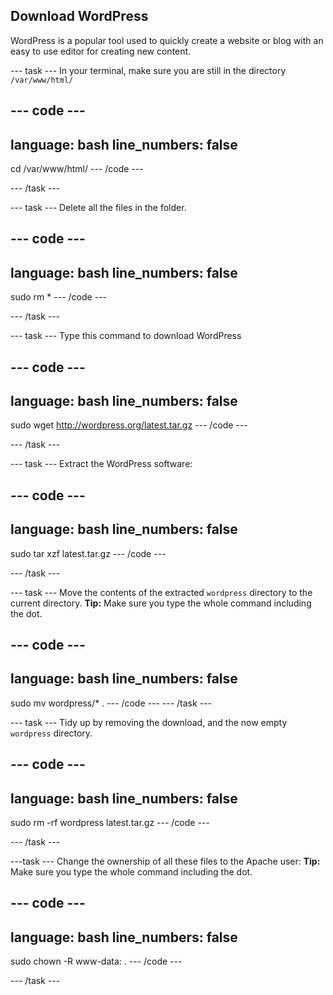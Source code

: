 ## Download WordPress

WordPress is a popular tool used to quickly create a website or blog with an easy to use editor for creating new content.


--- task --- In your terminal, make sure you are still in the directory `/var/www/html/`

--- code ---
---
language: bash
line_numbers: false
---
cd /var/www/html/ --- /code ---

--- /task ---

--- task --- Delete all the files in the folder.

--- code ---
---
language: bash
line_numbers: false
---
sudo rm * --- /code ---

--- /task ---

--- task --- Type this command to download WordPress

--- code ---
---
language: bash
line_numbers: false
---
sudo wget http://wordpress.org/latest.tar.gz --- /code ---

--- /task ---

--- task --- Extract the WordPress software:

--- code ---
---
language: bash
line_numbers: false
---
sudo tar xzf latest.tar.gz --- /code ---

--- /task ---

--- task --- Move the contents of the extracted `wordpress` directory to the current directory. **Tip:** Make sure you type the whole command including the dot.

--- code ---
---
language: bash
line_numbers: false
---
sudo mv wordpress/* . --- /code --- --- /task ---

--- task --- Tidy up by removing the download, and the now empty `wordpress` directory.

--- code ---
---
language: bash
line_numbers: false
---
sudo rm -rf wordpress latest.tar.gz --- /code ---

--- /task ---

---task --- Change the ownership of all these files to the Apache user: **Tip:** Make sure you type the whole command including the dot.

--- code ---
---
language: bash
line_numbers: false
---
sudo chown -R www-data: . --- /code ---

--- /task ---
